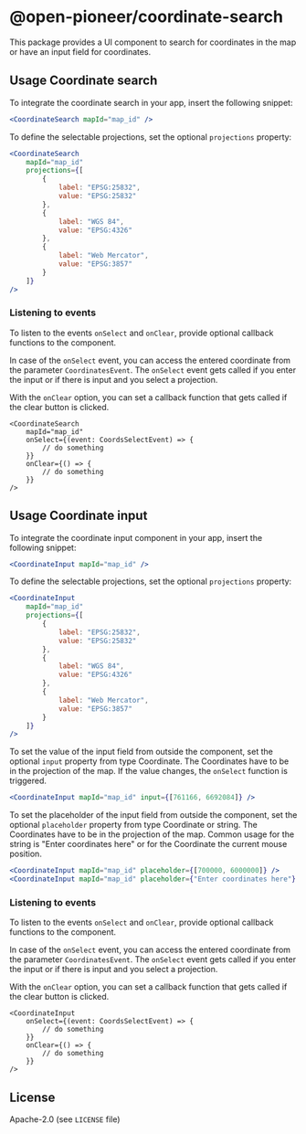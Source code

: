 # @open-pioneer/coordinate-search

This package provides a UI component to search for coordinates in the map or have an input field for coordinates.

## Usage Coordinate search

To integrate the coordinate search in your app, insert the following snippet:

```jsx
<CoordinateSearch mapId="map_id" />
```

To define the selectable projections, set the optional `projections` property:

```jsx
<CoordinateSearch
    mapId="map_id"
    projections={[
        {
            label: "EPSG:25832",
            value: "EPSG:25832"
        },
        {
            label: "WGS 84",
            value: "EPSG:4326"
        },
        {
            label: "Web Mercator",
            value: "EPSG:3857"
        }
    ]}
/>
```

### Listening to events

To listen to the events `onSelect` and `onClear`, provide optional callback functions to the component.

In case of the `onSelect` event, you can access the entered coordinate from the parameter `CoordinatesEvent`. The `onSelect` event gets called if you enter the input or if there is input and you select a projection.

With the `onClear` option, you can set a callback function that gets called if the clear button is clicked.

```tsx
<CoordinateSearch
    mapId="map_id"
    onSelect={(event: CoordsSelectEvent) => {
        // do something
    }}
    onClear={() => {
        // do something
    }}
/>
```

## Usage Coordinate input

To integrate the coordinate input component in your app, insert the following snippet:

```jsx
<CoordinateInput mapId="map_id" />
```

To define the selectable projections, set the optional `projections` property:

```jsx
<CoordinateInput
    mapId="map_id"
    projections={[
        {
            label: "EPSG:25832",
            value: "EPSG:25832"
        },
        {
            label: "WGS 84",
            value: "EPSG:4326"
        },
        {
            label: "Web Mercator",
            value: "EPSG:3857"
        }
    ]}
/>
```

To set the value of the input field from outside the component,
set the optional `input` property from type Coordinate.
The Coordinates have to be in the projection of the map.
If the value changes, the `onSelect` function is triggered.

```jsx
<CoordinateInput mapId="map_id" input={[761166, 6692084]} />
```

To set the placeholder of the input field from outside the component,
set the optional `placeholder` property from type Coordinate or string.
The Coordinates have to be in the projection of the map. Common usage for the string is "Enter coordinates here" or for the Coordinate the current mouse position.

```jsx
<CoordinateInput mapId="map_id" placeholder={[700000, 6000000]} />
<CoordinateInput mapId="map_id" placeholder={"Enter coordinates here"} />
```

### Listening to events

To listen to the events `onSelect` and `onClear`, provide optional callback functions to the component.

In case of the `onSelect` event, you can access the entered coordinate from the parameter `CoordinatesEvent`. The `onSelect` event gets called if you enter the input or if there is input and you select a projection.

With the `onClear` option, you can set a callback function that gets called if the clear button is clicked.

```tsx
<CoordinateInput
    onSelect={(event: CoordsSelectEvent) => {
        // do something
    }}
    onClear={() => {
        // do something
    }}
/>
```

## License

Apache-2.0 (see `LICENSE` file)
